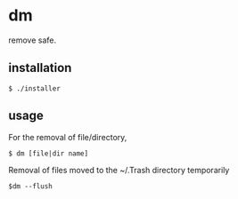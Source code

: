 # dm

remove safe.

## installation

```
$ ./installer
```

## usage

For the removal of file/directory,

```
$ dm [file|dir name]
```

Removal of files moved to the ~/.Trash directory temporarily

```
$dm --flush
```
